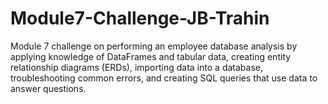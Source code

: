 # Module7-Challenge-JB-Trahin
Module 7 challenge on performing an employee database analysis by applying knowledge of DataFrames and tabular data, creating entity relationship diagrams (ERDs), importing data into a database, troubleshooting common errors, and creating SQL queries that use data to answer questions.
